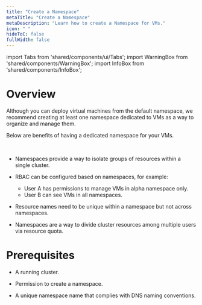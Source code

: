 ```yaml
---
title: "Create a Namespace"
metaTitle: "Create a Namespace"
metaDescription: "Learn how to create a Namespace for VMs."
icon: " "
hideToC: false
fullWidth: false
---
```


import Tabs from 'shared/components/ui/Tabs';
import WarningBox from 'shared/components/WarningBox';
import InfoBox from 'shared/components/InfoBox';


# Overview

Although you can deploy virtual machines from the default namespace, we recommend creating at least one namespace dedicated to VMs as a way to organize and manage them. 

Below are benefits of having a dedicated namespace for your VMs.

<br />

- Namespaces provide a way to isolate groups of resources within a single cluster.


- RBAC can be configured based on namespaces, for example:

    - User A has permissions to manage VMs in alpha namespace only.
    - User B can see VMs in all namespaces.
    

- Resource names need to be unique within a namespace but not across namespaces.


- Namespaces are a way to divide cluster resources among multiple users via resource quota.

# Prerequisites

- A running cluster. 


- Permission to create a namespace.


- A unique namespace name that complies with DNS naming conventions.



